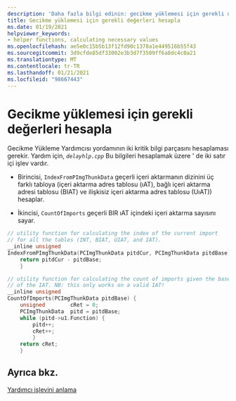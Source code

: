 ```yaml
---
description: 'Daha fazla bilgi edinin: gecikme yüklemesi için gerekli değerleri hesaplama'
title: Gecikme yüklemesi için gerekli değerleri hesapla
ms.date: 01/19/2021
helpviewer_keywords:
- helper functions, calculating necessary values
ms.openlocfilehash: ae5e0c15b5b13f12fd90c1378a1e449516b55f43
ms.sourcegitcommit: 3d9cfde85df33002e3b3d7f3509ff6a8dc4c0a21
ms.translationtype: MT
ms.contentlocale: tr-TR
ms.lasthandoff: 01/21/2021
ms.locfileid: "98667443"
---
```

# <a name="calculate-necessary-values-for-delay-loading"></a>Gecikme yüklemesi için gerekli değerleri hesapla

Gecikme Yükleme Yardımcısı yordamının iki kritik bilgi parçasını hesaplaması gerekir. Yardım için, *`delayhlp.cpp`* Bu bilgileri hesaplamak üzere ' de iki satır içi işlev vardır.

- Birincisi, `IndexFromPImgThunkData` geçerli içeri aktarmanın dizinini üç farklı tabloya (içeri aktarma adres tablosu (ıAT), bağlı içeri aktarma adresi tablosu (BIAT) ve ilişkisiz içeri aktarma adres tablosu (UıAT)) hesaplar.

- İkincisi, `CountOfImports` geçerli BIR ıAT içindeki içeri aktarma sayısını sayar.

```C
// utility function for calculating the index of the current import
// for all the tables (INT, BIAT, UIAT, and IAT).
__inline unsigned
IndexFromPImgThunkData(PCImgThunkData pitdCur, PCImgThunkData pitdBase) {
    return pitdCur - pitdBase;
    }

// utility function for calculating the count of imports given the base
// of the IAT. NB: this only works on a valid IAT!
__inline unsigned
CountOfImports(PCImgThunkData pitdBase) {
    unsigned        cRet = 0;
    PCImgThunkData  pitd = pitdBase;
    while (pitd->u1.Function) {
        pitd++;
        cRet++;
        }
    return cRet;
    }
```

## <a name="see-also"></a>Ayrıca bkz.

[Yardımcı işlevini anlama](understanding-the-helper-function.md)
